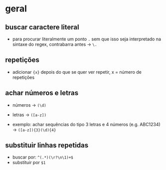 # geral
## buscar caractere literal
 - para procurar literalmente um ponto `.` sem que isso seja interpretado na sintaxe do regex, contrabarra antes -> `\.`

## repetições
 - adicionar `{x}` depois do que se quer ver repetir, x = número de repetições

## achar números e letras
 - números -> `(\d)`
 - letras -> `([a-z])`
 
 - exemplo: achar sequências do tipo 3 letras e 4 números (e.g. ABC1234) -> `([a-z]){3}(\d){4}`
 
## substituir linhas repetidas
 - buscar por: `^(.*)(\r?\n\1)+$`
 - substituir por `$1`
